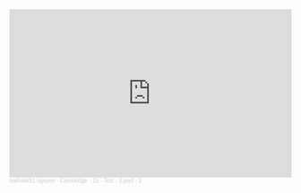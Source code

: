 <iframe width="100%" height="300" scrolling="no" frameborder="no" allow="autoplay" src="https://w.soundcloud.com/player/?url=https%3A//api.soundcloud.com/tracks/1932286298&color=%23ff5500&auto_play=false&hide_related=false&show_comments=true&show_user=true&show_reposts=false&show_teaser=true&visual=true"></iframe><div style="font-size: 10px; color: #cccccc;line-break: anywhere;word-break: normal;overflow: hidden;white-space: nowrap;text-overflow: ellipsis; font-family: Interstate,Lucida Grande,Lucida Sans Unicode,Lucida Sans,Garuda,Verdana,Tahoma,sans-serif;font-weight: 100;"><a href="https://soundcloud.com/haihabk51-nguyen" title="haihabk51 nguyen" target="_blank" style="color: #cccccc; text-decoration: none;">haihabk51 nguyen</a> · <a href="https://soundcloud.com/haihabk51-nguyen/0-ielts-cambridge-15-test-2-part-2" title="Cambridge - 15 - Test - 2-part - 2" target="_blank" style="color: #cccccc; text-decoration: none;">Cambridge - 15 - Test - 2-part - 2</a></div>